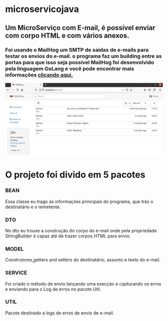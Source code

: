 # microservicojava
<h2>Um MicroServiço com E-mail, é possível enviar com corpo HTML e com vários anexos.</h2>

<h3>Foi usando o MailHog um SMTP de saidas de e-mails para testar os envios do e-mail. o programa faz um building entre as portas para que isso seja possível
MailHog foi desenvolvido pela linguagem GoLang e você pode encontrar mais informações <a href="https://github.com/mailhog/MailHog">clicando aqui.</a></h3

<div><img src="https://github.com/B4rry4ll3n/microservicojava/blob/master/MailHog-Web-UI-Quicklook.png" alt="figura-mailhog"></div>

<div>
<h1>O projeto foi divido em 5 pacotes</h2>
<h3>BEAN</h3>
<p>Essa classe eu trago as informações principais do programa, que trás o destinatário e o remetente.
</p>

<h3>DTO</h3>

</p><p>No dto eu trouxe a construção do corpo do e-mail onde pela propriedade StringBuilder é capaz até de trazer corpos HTML para envio.
<h3>MODEL</h3>
<p>Construtores,getters and setters do destinatário, assunto e texto do e-mail. </p>
<h3>SERVICE</h3>
<p>Foi criado o método de envio lançando uma execção e capturando os erros e enviando para o Log de erros no pacote Util.</p>
<h3>UTIL</h3>
<p>Pacote destinado a logs de erros de envio de e-mail.</p>
</div>
